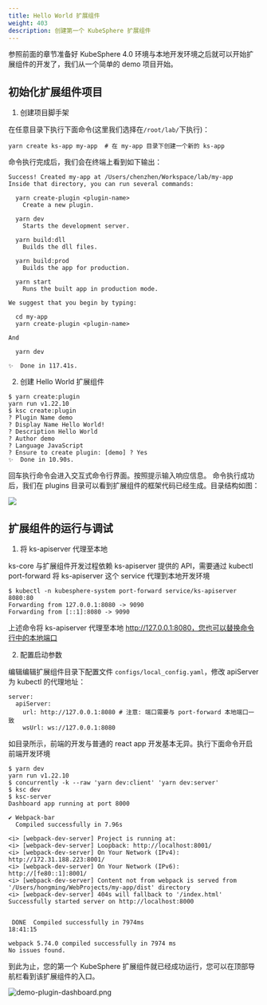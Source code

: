 ```yaml
---
title: Hello World 扩展组件
weight: 403
description: 创建第一个 KubeSphere 扩展组件
---
```


参照前面的章节准备好 KubeSphere 4.0 环境与本地开发环境之后就可以开始扩展组件的开发了，我们从一个简单的 demo 项目开始。

## 初始化扩展组件项目


1. 创建项目脚手架

在任意目录下执行下面命令(这里我们选择在`/root/lab/`下执行)：

```shell
yarn create ks-app my-app  # 在 my-app 目录下创建一个新的 ks-app
```

命令执行完成后，我们会在终端上看到如下输出：

```shell
Success! Created my-app at /Users/chenzhen/Workspace/lab/my-app
Inside that directory, you can run several commands:

  yarn create-plugin <plugin-name>
    Create a new plugin.

  yarn dev
    Starts the development server.

  yarn build:dll
    Builds the dll files.

  yarn build:prod
    Builds the app for production.

  yarn start
    Runs the built app in production mode.

We suggest that you begin by typing:

  cd my-app
  yarn create-plugin <plugin-name>

And

  yarn dev

✨  Done in 117.41s.
```

2. 创建 Hello World 扩展组件


```shell
$ yarn create:plugin
yarn run v1.22.10
$ ksc create:plugin
? Plugin Name demo
? Display Name Hello World!
? Description Hello World
? Author demo
? Language JavaScript
? Ensure to create plugin: [demo] ? Yes
✨  Done in 10.90s.
```
回车执行命令会进入交互式命令行界面。按照提示输入响应信息。
命令执行成功后，我们在 plugins 目录可以看到扩展组件的框架代码已经生成。目录结构如图：

![](images/pluggable-arch/plugin-directory.png)


## 扩展组件的运行与调试

1. 将 ks-apiserver 代理至本地


ks-core 与扩展组件开发过程依赖 ks-apiserver 提供的 API，需要通过 kubectl port-forward 将 ks-apiserver 这个 service 代理到本地开发环境

```
$ kubectl -n kubesphere-system port-forward service/ks-apiserver 8080:80
Forwarding from 127.0.0.1:8080 -> 9090
Forwarding from [::1]:8080 -> 9090
```

上述命令将 ks-apiserver 代理至本地 http://127.0.0.1:8080，您也可以替换命令行中的本地端口

2. 配置启动参数

编辑编辑扩展组件目录下配置文件 `configs/local_config.yaml`，修改 apiServer 为 kubectl 的代理地址：

```shell
server:
  apiServer:
    url: http://127.0.0.1:8080 # 注意: 端口需要与 port-forward 本地端口一致
    wsUrl: ws://127.0.0.1:8080
```

如目录所示，前端的开发与普通的 react app 开发基本无异。执行下面命令开启前端开发环境

```
$ yarn dev
yarn run v1.22.10
$ concurrently -k --raw 'yarn dev:client' 'yarn dev:server'
$ ksc dev
$ ksc-server
Dashboard app running at port 8000

✔ Webpack-bar
  Compiled successfully in 7.96s

<i> [webpack-dev-server] Project is running at:
<i> [webpack-dev-server] Loopback: http://localhost:8001/
<i> [webpack-dev-server] On Your Network (IPv4): http://172.31.188.223:8001/
<i> [webpack-dev-server] On Your Network (IPv6): http://[fe80::1]:8001/
<i> [webpack-dev-server] Content not from webpack is served from '/Users/hongming/WebProjects/my-app/dist' directory
<i> [webpack-dev-server] 404s will fallback to '/index.html'
Successfully started server on http://localhost:8000


 DONE  Compiled successfully in 7974ms                                                     18:41:15

webpack 5.74.0 compiled successfully in 7974 ms
No issues found.
```


到此为止，您的第一个 KubeSphere 扩展组件就已经成功运行，您可以在顶部导航栏看到该扩展组件的入口。

![demo-plugin-dashboard.png](images/pluggable-arch/demo-plugin-dashboard.png)